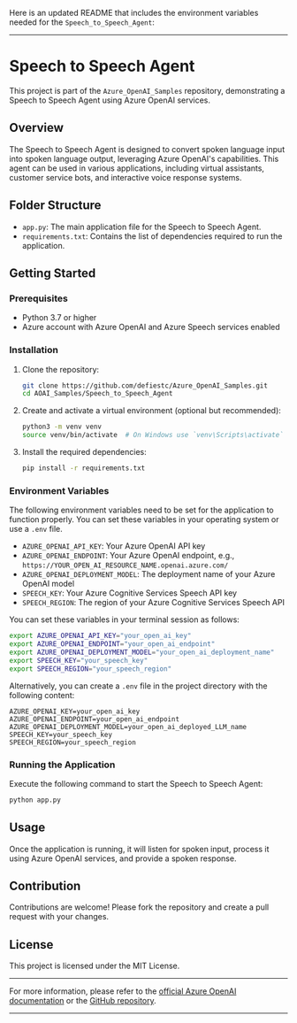 Here is an updated README that includes the environment variables needed for the `Speech_to_Speech_Agent`:

---

# Speech to Speech Agent

This project is part of the `Azure_OpenAI_Samples` repository, demonstrating a Speech to Speech Agent using Azure OpenAI services.

## Overview

The Speech to Speech Agent is designed to convert spoken language input into spoken language output, leveraging Azure OpenAI's capabilities. This agent can be used in various applications, including virtual assistants, customer service bots, and interactive voice response systems.

## Folder Structure

- `app.py`: The main application file for the Speech to Speech Agent.
- `requirements.txt`: Contains the list of dependencies required to run the application.

## Getting Started

### Prerequisites

- Python 3.7 or higher
- Azure account with Azure OpenAI and Azure Speech services enabled

### Installation

1. Clone the repository:
    ```bash
    git clone https://github.com/defiestc/Azure_OpenAI_Samples.git
    cd AOAI_Samples/Speech_to_Speech_Agent
    ```

2. Create and activate a virtual environment (optional but recommended):
    ```bash
    python3 -m venv venv
    source venv/bin/activate  # On Windows use `venv\Scripts\activate`
    ```

3. Install the required dependencies:
    ```bash
    pip install -r requirements.txt
    ```

### Environment Variables

The following environment variables need to be set for the application to function properly. You can set these variables in your operating system or use a `.env` file.

- `AZURE_OPENAI_API_KEY`: Your Azure OpenAI API key
- `AZURE_OPENAI_ENDPOINT`: Your Azure OpenAI endpoint, e.g., `https://YOUR_OPEN_AI_RESOURCE_NAME.openai.azure.com/`
- `AZURE_OPENAI_DEPLOYMENT_MODEL`: The deployment name of your Azure OpenAI model
- `SPEECH_KEY`: Your Azure Cognitive Services Speech API key
- `SPEECH_REGION`: The region of your Azure Cognitive Services Speech API

You can set these variables in your terminal session as follows:
```bash
export AZURE_OPENAI_API_KEY="your_open_ai_key"
export AZURE_OPENAI_ENDPOINT="your_open_ai_endpoint"
export AZURE_OPENAI_DEPLOYMENT_MODEL="your_open_ai_deployment_name"
export SPEECH_KEY="your_speech_key"
export SPEECH_REGION="your_speech_region"
```

Alternatively, you can create a `.env` file in the project directory with the following content:
```
AZURE_OPENAI_KEY=your_open_ai_key
AZURE_OPENAI_ENDPOINT=your_open_ai_endpoint
AZURE_OPENAI_DEPLOYMENT_MODEL=your_open_ai_deployed_LLM_name
SPEECH_KEY=your_speech_key
SPEECH_REGION=your_speech_region
```

### Running the Application

Execute the following command to start the Speech to Speech Agent:
```bash
python app.py
```

## Usage

Once the application is running, it will listen for spoken input, process it using Azure OpenAI services, and provide a spoken response.

## Contribution

Contributions are welcome! Please fork the repository and create a pull request with your changes.

## License

This project is licensed under the MIT License.

---

For more information, please refer to the [official Azure OpenAI documentation](https://azure.microsoft.com/en-us/services/cognitive-services/openai-service/) or the [GitHub repository](https://github.com/monuminu/AOAI_Samples).

---
